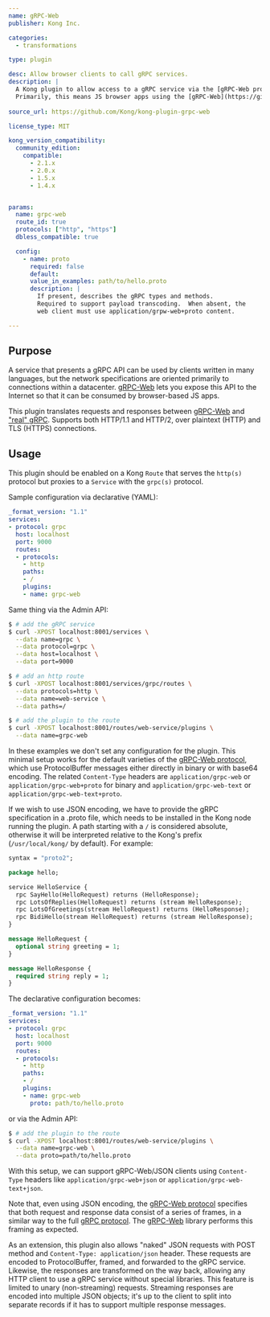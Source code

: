 ```yaml
---
name: gRPC-Web
publisher: Kong Inc.

categories:
  - transformations

type: plugin

desc: Allow browser clients to call gRPC services.
description: |
  A Kong plugin to allow access to a gRPC service via the [gRPC-Web protocol](https://github.com/grpc/grpc/blob/master/doc/PROTOCOL-WEB.md#protocol-differences-vs-grpc-over-http2).
  Primarily, this means JS browser apps using the [gRPC-Web](https://github.com/grpc/grpc-web) library.
  
source_url: https://github.com/Kong/kong-plugin-grpc-web

license_type: MIT

kong_version_compatibility:
  community_edition:
    compatible:
      - 2.1.x
      - 2.0.x
      - 1.5.x
      - 1.4.x


params:
  name: grpc-web
  route_id: true
  protocols: ["http", "https"]
  dbless_compatible: true

  config:
    - name: proto
      required: false
      default:
      value_in_examples: path/to/hello.proto
      description: |
        If present, describes the gRPC types and methods.
        Required to support payload transcoding.  When absent, the
        web client must use application/grpw-web+proto content.

---
```


## Purpose

A service that presents a gRPC API can be used by clients written in many languages, but the network specifications are oriented primarily to connections within a datacenter. [gRPC-Web] lets you expose this API to the Internet so that it can be consumed by browser-based JS apps.

This plugin translates requests and responses between [gRPC-Web] and ["real" gRPC](https://github.com/grpc/grpc).  Supports both HTTP/1.1 and HTTP/2, over plaintext (HTTP) and TLS (HTTPS) connections.

## Usage

This plugin should be enabled on a Kong `Route` that serves the `http(s)` protocol but proxies to a `Service` with the `grpc(s)` protocol.

Sample configuration via declarative (YAML):

```yaml
_format_version: "1.1"
services:
- protocol: grpc
  host: localhost
  port: 9000
  routes:
  - protocols:
    - http
    paths:
    - /
    plugins:
    - name: grpc-web
```

Same thing via the Admin API:

```bash
$ # add the gRPC service
$ curl -XPOST localhost:8001/services \
  --data name=grpc \
  --data protocol=grpc \
  --data host=localhost \
  --data port=9000

$ # add an http route
$ curl -XPOST localhost:8001/services/grpc/routes \
  --data protocols=http \
  --data name=web-service \
  --data paths=/

$ # add the plugin to the route
$ curl -XPOST localhost:8001/routes/web-service/plugins \
  --data name=grpc-web
```

In these examples we don't set any configuration for the plugin.  This minimal setup works for the default varieties of the [gRPC-Web protocol], which use ProtocolBuffer messages either directly in binary or with base64 encoding.  The related `Content-Type` headers are `application/grpc-web` or `application/grpc-web+proto` for binary and `application/grpc-web-text` or `application/grpc-web-text+proto`.

If we wish to use JSON encoding, we have to provide the gRPC specification in a .proto file, which needs to be installed in the Kong node running the plugin.  A path starting with a `/` is considered absolute, otherwise it will be interpreted relative to the Kong's prefix (`/usr/local/kong/` by default).  For example:

```protobuf
syntax = "proto2";

package hello;

service HelloService {
  rpc SayHello(HelloRequest) returns (HelloResponse);
  rpc LotsOfReplies(HelloRequest) returns (stream HelloResponse);
  rpc LotsOfGreetings(stream HelloRequest) returns (HelloResponse);
  rpc BidiHello(stream HelloRequest) returns (stream HelloResponse);
}

message HelloRequest {
  optional string greeting = 1;
}

message HelloResponse {
  required string reply = 1;
}
```

The declarative configuration becomes:

```yaml
_format_version: "1.1"
services:
- protocol: grpc
  host: localhost
  port: 9000
  routes:
  - protocols:
    - http
    paths:
    - /
    plugins:
    - name: grpc-web
      proto: path/to/hello.proto
```

or via the Admin API:

```bash
$ # add the plugin to the route
$ curl -XPOST localhost:8001/routes/web-service/plugins \
  --data name=grpc-web \
  --data proto=path/to/hello.proto
```

With this setup, we can support gRPC-Web/JSON clients using `Content-Type` headers like `application/grpc-web+json` or `application/grpc-web-text+json`.

Note that, even using JSON encoding, the [gRPC-Web protocol] specifies that both request and response data consist of a series of frames, in a similar way to the full [gRPC protocol].  The [gRPC-Web] library performs this framing as expected.

As an extension, this plugin also allows "naked" JSON requests with POST method and `Content-Type: application/json` header.  These requests are encoded to ProtocolBuffer, framed, and forwarded to the gRPC service.  Likewise, the responses are transformed on the way back, allowing any HTTP client to use a gRPC service without special libraries.  This feature is limited to unary (non-streaming) requests.  Streaming responses are encoded into multiple JSON objects; it's up to the client to split into separate records if it has to support multiple response messages.


[Kong]: https://konghq.com
[gRPC protocol]: https://github.com/grpc/grpc
[gRPC-Web]: https://github.com/grpc/grpc-web
[gRPC-Web protocol]: https://github.com/grpc/grpc/blob/master/doc/PROTOCOL-WEB.md#protocol-differences-vs-grpc-over-http2
[lua-protobuf]: https://github.com/starwing/lua-protobuf
[lua-cjson]: https://github.com/openresty/lua-cjson
[lua-pack]: https://github.com/Kong/lua-pack
